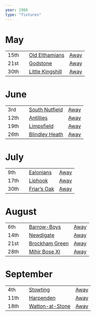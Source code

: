 ```yaml
---
year: 1988
type: "fixtures"
---
```


# May

|  |  |  |  |
|:---|:---|:---|:---|
| 15th |  | [Old Elthamians](/1988/old-elthamians) | [Away](https://goo.gl/maps/FQbBNZQTFggEmhfv9) |
| 21st |  | [Godstone](/1988/godstone) | [Away]() |
| 30th |  | [Little Kingshill](/1988/little-kingshill) | [Away]() |


# June

|  |  |  |  |
|:---|:---|:---|:---|
| 3rd |  | [South Nutfield](/1988/south-nutfield) | [Away]() |
| 12th |  | [Antillies](/1988/antillies) | [Away]() |
| 19th |  | [Limpsfield](/1988/limpsfield) | [Away](https://goo.gl/maps/cQfMoSXGaenFajMf7) |
| 26th |  | [Blindley Heath](/1988/blindley-heath) | [Away]() |

# July

|  |  |  |  |
|:---|:---|:---|:---|
| 9th |  | [Ealonians](/1988/ealonians) | [Away]() |
| 17th |  | [Liphook](/1988/liphook) | [Away]() |
| 30th |  | [Friar’s Oak](/1988/friars-oak) | [Away]() |


# August

|  |  |  |  |
|:---|:---|:---|:---|
| 6th |  | [Barrow-Boys](/1988/barrow-boys) | [Away]() |
| 14th |  | [Newdigate](/1988/newdigate) | [Away](https://goo.gl/maps/9uAr2nHj19CJDEjw6) |
| 21st |  | [Brockham Green](/1988/brockham-green) | [Away]() |
| 28th |  | [Mihir Bose XI](/1988/mihir-boses-xi) | [Away]() |


# September

|  |  |  |  |
|:---|:---|:---|:---|
| 4th |  | [Stowting](/1988/stowting) | [Away](https://goo.gl/maps/3Br4woRQXRqh9Uje8) |
| 11th |  | [Harpenden](/1988/harpenden) | [Away]() |
| 18th |  | [Watton-at-Stone](/1988/watton-at-stone) | [Away](https://goo.gl/maps/JPBQawMsjLgYtVHk9) |